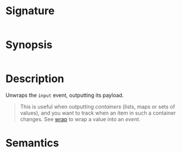 # Signature
```vikid-signature
```

# Synopsis
```vikid-synopsis
```

# Description
Unwraps the `input` event, outputting its payload.

> This is useful when outputting _containers_ (lists, maps or sets of values), and you want to track when an item in such a container changes. See [wrap](/refman/overloads/wrapEvent_2400_0FDO0TRxwxbF) to wrap a value into an _event_.

# Semantics
